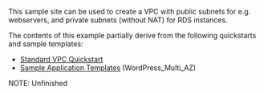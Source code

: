This sample site can be used to create a VPC with public subnets for e.g.
webservers, and private subnets (without NAT) for RDS instances.

The contents of this example partially derive from the following quickstarts
and sample templates:
* [Standard VPC Quickstart](https://aws.amazon.com/quickstart/architecture/vpc)
* [Sample Application Templates](http://docs.aws.amazon.com/AWSCloudFormation/latest/UserGuide/sample-templates-applications-us-east-1.html) (WordPress_Multi_AZ)

NOTE: Unfinished
